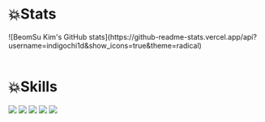 

<!--
**Indigochi1d/indigochi1d** is a ✨ _special_ ✨ repository because its `README.md` (this file) appears on your GitHub profile.

Here are some ideas to get you started:

- 🔭 I’m currently working on ...
- 🌱 I’m currently learning ...
- 👯 I’m looking to collaborate on ...
- 🤔 I’m looking for help with ...
- 💬 Ask me about ...
- 📫 How to reach me: ...
- 😄 Pronouns: ...
- ⚡ Fun fact: ...
-->
<h1>💥Stats</h1>
<div>
  ![BeomSu Kim's GitHub stats](https://github-readme-stats.vercel.app/api?username=indigochi1d&show_icons=true&theme=radical)
</div>
<br/>
<h1>💥Skills</h1>
<div style={display:'flex',flex-direction:'row}>
  <img src="https://img.shields.io/badge/HTML5-E34F26?style=flat&logo=html5&logoColor=white"/> 
  <img src="https://img.shields.io/badge/CSS3-1572B6?style=flat&logo=css3&logoColor=white"/> 
  <img src="https://img.shields.io/badge/JavaScript-F7DF1E?style=flat&logo=javascript&logoColor=black"/>
  <img src="https://img.shields.io/badge/React-61DAFB?style=flat&logo=react&logoColor=white"/> 
  <img src="https://img.shields.io/badge/Next.js-000000?style=flat&logo=next.js&logoColor=white"/>
</div>


